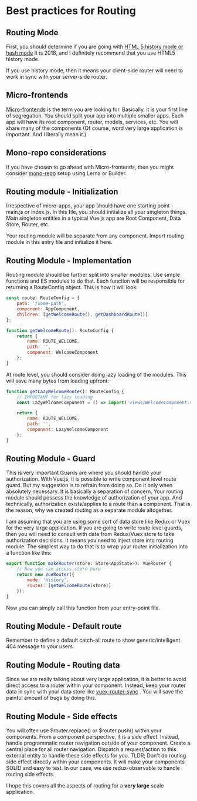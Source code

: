 # Best practices for Routing

## Routing Mode

First, you should determine if you are going with [HTML 5 history mode or hash mode](https://router.vuejs.org/guide/essentials/history-mode.html) It is 2018, and I definitely recommend that you use HTML5 history mode.

If you use history mode, then it means your client-side router will need to work in sync with your server-side router.

## Micro-frontends

[Micro-frontends](https://micro-frontends.org/) is the term you are looking for. Basically, it is your first line of segregation. You should split your app into multiple smaller apps. Each app will have its root component, router, models, services, etc. You will share many of the components (Of course, word very large application is important. And I literally mean it.)

## Mono-repo considerations

If you have chosen to go ahead with Micro-frontends, then you might consider [mono-repo](https://levelup.gitconnected.com/how-to-setup-a-js-monorepo-like-a-professional-cf71d13501c5) setup using Lerna or Builder.

## Routing module - Initialization

Irrespective of micro-apps, your app should have one starting point - main.js or index.js. In this file, you should initialize all your singleton things. Main singleton entities in a typical Vue.js app are Root Component, Data Store, Router, etc.

Your routing module will be separate from any component. Import routing module in this entry file and initialize it here.

## Routing Module - Implementation

Routing module should be further split into smaller modules. Use simple functions and ES modules to do that. Each function will be responsible for returning a RouteConfig object. This is how it will look:

```js
const route: RouteConfig = {
	path: '/some-path',
	component: AppComponent,
	children: [getWelcomeRoute(), getDashboardRoute()]
};

function getWelcomeRoute(): RouteConfig {
	return {
		name: ROUTE_WELCOME,
		path: '',
		component: WelcomeComponent
	};
}
```

At route level, you should consider doing lazy loading of the modules. This will save many bytes from loading upfront:

```js
function getLazyWelcomeRoute(): RouteConfig {
	// IMPORTANT for lazy loading
	const LazyWelcomeComponent = () => import('views/WelcomeComponent.vue');

	return {
		name: ROUTE_WELCOME,
		path: '',
		component: LazyWelcomeComponent
	};
}
```

## Routing Module - Guard

This is very important Guards are where you should handle your authorization. With Vue.js, it is possible to write component level route guard. But my suggestion is to refrain from doing so. Do it only when absolutely necessary. It is basically a separation of concern. Your routing module should possess the knowledge of authorization of your app. And technically, authorization exists/applies to a route than a component. That is the reason, why we created routing as a separate module altogether.

I am assuming that you are using some sort of data store like Redux or Vuex for the very large application. If you are going to write route level guards, then you will need to consult with data from Redux/Vuex store to take authorization decisions. It means you need to inject store into routing module. The simplest way to do that is to wrap your router initialization into a function like this:

```js
export function makeRouter(store: Store<AppState>): VueRouter {
	// Now you can access store here
	return new VueRouter({
		mode: 'history',
		routes: [getWelcomeRoute(store)]
	});
}
```

Now you can simply call this function from your entry-point file.

## Routing Module - Default route

Remember to define a default catch-all route to show generic/intelligent 404 message to your users.

## Routing Module - Routing data

Since we are really talking about very large application, it is better to avoid direct access to a router within your component. Instead, keep your router data in sync with your data store like [vuex-router-sync](https://github.com/vuejs/vuex-router-sync) . You will save the painful amount of bugs by doing this.

## Routing Module - Side effects

You will often use $router.replace() or $router.push() within your components. From a component perspective, it is a side effect. Instead, handle programmatic router navigation outside of your component. Create a central place for all router navigation. Dispatch a request/action to this external entity to handle these side effects for you. TLDR; Don't do routing side effect directly within your components. It will make your components SOLID and easy to test. In our case, we use redux-observable to handle routing side effects.

I hope this covers all the aspects of routing for a **very large** scale application.
